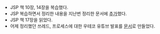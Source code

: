 - JSP 책 10장, 14장을 복습했다.
- JSP 복습하면서 정리한 내용을 지난번 정리한 문서에 [추가](../JSP/JSP.md)했다.
- JSP 책 17장을 읽었다.
- 어제 정리했던 쓰레드, 프로세스에 대한 우테코 유튜브 발표를 [문서](../ETC/process-vs-thread.md)로 만들었다.
